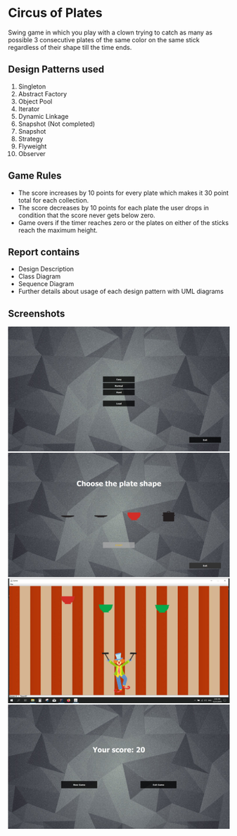 # Circus of Plates
Swing game in which you play with a clown trying to catch as many as possible 3 consecutive plates of the same color on the 
same stick regardless of their shape till the time ends.
## Design Patterns used
1. Singleton
2. Abstract Factory
3. Object Pool
4. Iterator
5. Dynamic Linkage
6. Snapshot (Not completed)
7. Snapshot
8. Strategy
9. Flyweight
10. Observer
## Game Rules
- The score increases by 10 points for every plate which makes it 30 point total for each collection.
- The score decreases by 10 points for each plate the user drops in condition that the score never gets below zero.
- Game overs if the timer reaches zero or the plates on either of the sticks reach the maximum height.
## Report contains
- Design Description
- Class Diagram
- Sequence Diagram
- Further details about usage of each design pattern with UML diagrams
## Screenshots
![start_game](screenshots/start_game.jpeg)
![choose_plate](screenshots/choose_plate.jpeg)
![game](screenshots/game.jpeg)
![score_menu](screenshots/score_menu.jpeg)
